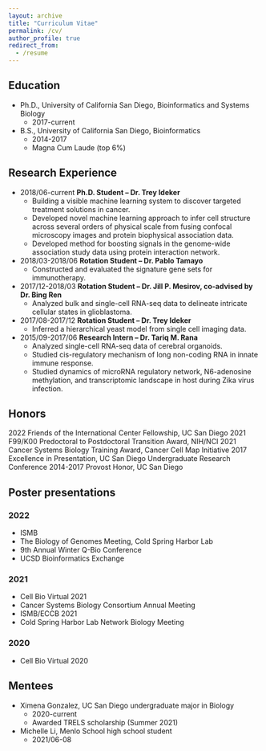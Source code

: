 ```yaml
---
layout: archive
title: "Curriculum Vitae"
permalink: /cv/
author_profile: true
redirect_from:
  - /resume
---
```



## Education
* Ph.D., University of California San Diego, Bioinformatics and Systems Biology
    * 2017-current
* B.S., University of California San Diego, Bioinformatics
    * 2014-2017
    * Magna Cum Laude (top 6%)

## Research Experience
* 2018/06-current        **Ph.D. Student – Dr. Trey Ideker**
    * Building a visible machine learning system to discover targeted treatment solutions in cancer.
    * Developed novel machine learning approach to infer cell structure across several orders of physical scale from fusing confocal microscopy images and protein biophysical association data.
    * Developed method for boosting signals in the genome-wide association study data using protein interaction network.
* 2018/03-2018/06    **Rotation Student – Dr. Pablo Tamayo**
    * Constructed and evaluated the signature gene sets for immunotherapy.
* 2017/12-2018/03    **Rotation Student – Dr. Jill P. Mesirov, co-advised by Dr. Bing Ren**
    * Analyzed bulk and single-cell RNA-seq data to delineate intricate cellular states in glioblastoma.
* 2017/08-2017/12    **Rotation Student – Dr. Trey Ideker**
    * Inferred a hierarchical yeast model from single cell imaging data.
* 2015/09-2017/06    **Research Intern – Dr. Tariq M. Rana**
    * Analyzed single-cell RNA-seq data of cerebral organoids. 
    * Studied cis-regulatory mechanism of long non-coding RNA in innate immune response. 
    * Studied dynamics of microRNA regulatory network, N6-adenosine methylation, and transcriptomic landscape in host during Zika virus infection.

## Honors
2022        Friends of the International Center Fellowship, UC San Diego
2021        F99/K00 Predoctoral to Postdoctoral Transition Award, NIH/NCI
2021        Cancer Systems Biology Training Award, Cancer Cell Map Initiative
2017        Excellence in Presentation, UC San Diego Undergraduate Research Conference
2014-2017   Provost Honor, UC San Diego

## Poster presentations
### 2022
* ISMB
* The Biology of Genomes Meeting, Cold Spring Harbor Lab
* 9th Annual Winter Q-Bio Conference
* UCSD Bioinformatics Exchange

### 2021
* Cell Bio Virtual 2021
* Cancer Systems Biology Consortium Annual Meeting
* ISMB/ECCB 2021
* Cold Spring Harbor Lab Network Biology Meeting

### 2020
* Cell Bio Virtual 2020

## Mentees
* Ximena Gonzalez, UC San Diego undergraduate major in Biology
    * 2020-current
    * Awarded TRELS scholarship (Summer 2021)
* Michelle Li, Menlo School high school student
    * 2021/06-08
